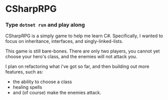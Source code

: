 # CSharpRPG
### Type ```dotnet run``` and play along

CSharpRPG is a simply game to help me learn C#. Specifically, I wanted to focus on inheritance, interfaces, and singly-linked-lists.

This game is still bare-bones. There are only two players, you cannot yet choose your hero's class, and the enemies will not attack you. 

I plan on refactoring what i've got so far, and then building out more features, such as:
- the ability to choose a class
- healing spells
- and (of course) make the enemies attack.
